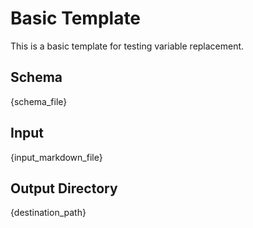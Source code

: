 # Basic Template

This is a basic template for testing variable replacement.

## Schema
{schema_file}

## Input
{input_markdown_file}

## Output Directory
{destination_path} 